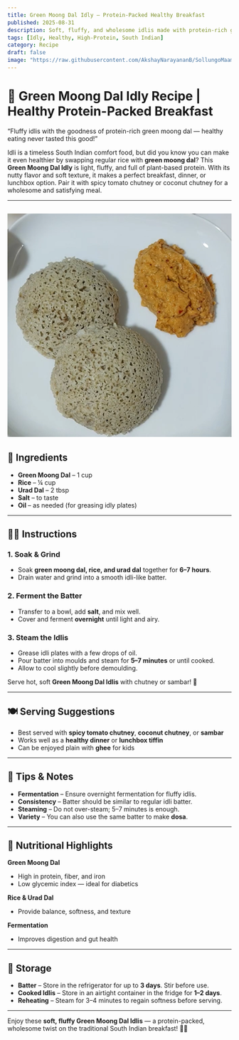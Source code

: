 ```yaml
---
title: Green Moong Dal Idly – Protein-Packed Healthy Breakfast  
published: 2025-08-31  
description: Soft, fluffy, and wholesome idlis made with protein-rich green moong dal. A nutritious twist to the traditional South Indian idli — light, filling, and diabetic-friendly!  
tags: [Idly, Healthy, High-Protein, South Indian]  
category: Recipe  
draft: false  
image: "https://raw.githubusercontent.com/AkshayNarayananB/SollungoMaami/master/images/greenmoongdalidly.png"  
---
```


# 🌿 Green Moong Dal Idly Recipe | Healthy Protein-Packed Breakfast  

“Fluffy idlis with the goodness of protein-rich green moong dal — healthy eating never tasted this good!”  

Idli is a timeless South Indian comfort food, but did you know you can make it even healthier by swapping regular rice with **green moong dal**? This **Green Moong Dal Idly** is light, fluffy, and full of plant-based protein. With its nutty flavor and soft texture, it makes a perfect breakfast, dinner, or lunchbox option. Pair it with spicy tomato chutney or coconut chutney for a wholesome and satisfying meal.  

---  
![Green Moong Dal Idly](https://raw.githubusercontent.com/AkshayNarayananB/SollungoMaami/master/images/greenmoongdalidly.png)  
---

## 🛒 Ingredients  

- **Green Moong Dal** – 1 cup  
- **Rice** – ¼ cup  
- **Urad Dal** – 2 tbsp  
- **Salt** – to taste  
- **Oil** – as needed (for greasing idly plates)  

---

## 👩‍🍳 Instructions  

### 1. Soak & Grind  
- Soak **green moong dal, rice, and urad dal** together for **6–7 hours**.  
- Drain water and grind into a smooth idli-like batter.  

### 2. Ferment the Batter  
- Transfer to a bowl, add **salt**, and mix well.  
- Cover and ferment **overnight** until light and airy.  

### 3. Steam the Idlis  
- Grease idli plates with a few drops of oil.  
- Pour batter into moulds and steam for **5–7 minutes** or until cooked.  
- Allow to cool slightly before demoulding.  

Serve hot, soft **Green Moong Dal Idlis** with chutney or sambar! 🌿  

---

## 🍽️ Serving Suggestions  

- Best served with **spicy tomato chutney**, **coconut chutney**, or **sambar**  
- Works well as a **healthy dinner** or **lunchbox tiffin**  
- Can be enjoyed plain with **ghee** for kids  

---

## 🌟 Tips & Notes  

- **Fermentation** – Ensure overnight fermentation for fluffy idlis.  
- **Consistency** – Batter should be similar to regular idli batter.  
- **Steaming** – Do not over-steam; 5–7 minutes is enough.  
- **Variety** – You can also use the same batter to make **dosa**.  

---

## 🥗 Nutritional Highlights  

**Green Moong Dal**  
- High in protein, fiber, and iron  
- Low glycemic index — ideal for diabetics  

**Rice & Urad Dal**  
- Provide balance, softness, and texture  

**Fermentation**  
- Improves digestion and gut health  

---

## 🧊 Storage  

- **Batter** – Store in the refrigerator for up to **3 days**. Stir before use.  
- **Cooked Idlis** – Store in an airtight container in the fridge for **1–2 days**.  
- **Reheating** – Steam for 3–4 minutes to regain softness before serving.  

---

Enjoy these **soft, fluffy Green Moong Dal Idlis** — a protein-packed, wholesome twist on the traditional South Indian breakfast! 🌿✨  
